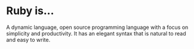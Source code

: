 # Ruby is...
A dynamic language, open source programming language with a focus on simplicity and productivity. It has an elegant syntax that is natural to read and easy to write.

          
          
          